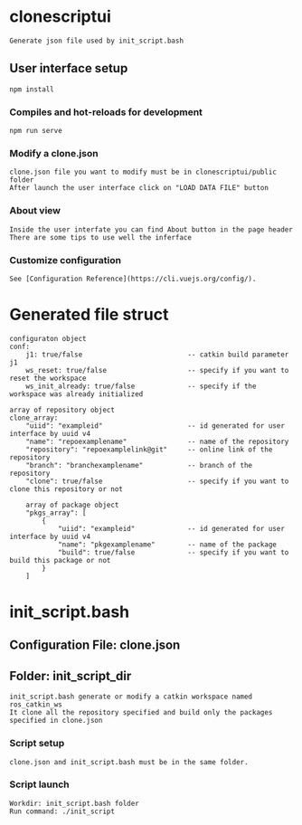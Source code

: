 # clonescriptui 
```
Generate json file used by init_script.bash
```
## User interface setup
```
npm install
```
### Compiles and hot-reloads for development
```
npm run serve
```
### Modify a clone.json
```
clone.json file you want to modify must be in clonescriptui/public folder
After launch the user interface click on "LOAD DATA FILE" button
```
### About view
```
Inside the user interfate you can find About button in the page header
There are some tips to use well the inferface
```
### Customize configuration
```
See [Configuration Reference](https://cli.vuejs.org/config/).
```

# Generated file struct
```
configuraton object
conf:
    j1: true/false                          -- catkin build parameter j1
    ws_reset: true/false                    -- specify if you want to reset the workspace
    ws_init_already: true/false             -- specify if the workspace was already initialized

array of repository object
clone_array:
    "uiid": "exampleid"                     -- id generated for user interface by uuid v4
    "name": "repoexamplename"               -- name of the repository    
    "repository": "repoexamplelink@git"     -- online link of the repository
    "branch": "branchexamplename"           -- branch of the repository
    "clone": true/false                     -- specify if you want to clone this repository or not

    array of package object
    "pkgs_array": [
        {       
            "uiid": "exampleid"             -- id generated for user interface by uuid v4       
            "name": "pkgexamplename"        -- name of the package
            "build": true/false             -- specify if you want to build this package or not
        }
    ]
```

# init_script.bash

## Configuration File: clone.json
## Folder: init_script_dir
```
init_script.bash generate or modify a catkin workspace named ros_catkin_ws
It clone all the repository specified and build only the packages specified in clone.json
```
### Script setup
```
clone.json and init_script.bash must be in the same folder.
```
### Script launch
```
Workdir: init_script.bash folder
Run command: ./init_script
```